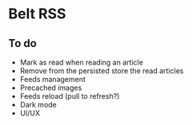 # Belt RSS

## To do

- Mark as read when reading an article
- Remove from the persisted store the read articles
- Feeds management
- Precached images
- Feeds reload (pull to refresh?)
- Dark mode
- UI/UX
